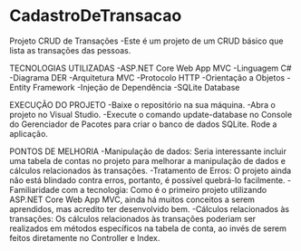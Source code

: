 # CadastroDeTransacao

Projeto CRUD de Transações
-Este é um projeto de um CRUD básico que lista as transações das pessoas.

TECNOLOGIAS UTILIZADAS
-ASP.NET Core Web App MVC
-Linguagem C#
-Diagrama DER
-Arquitetura MVC
-Protocolo HTTP
-Orientação a Objetos
-Entity Framework
-Injeção de Dependência
-SQLite Database

EXECUÇÃO DO PROJETO
-Baixe o repositório na sua máquina.
-Abra o projeto no Visual Studio.
-Execute o comando update-database no Console do Gerenciador de Pacotes para criar o banco de dados SQLite.
Rode a aplicação.

PONTOS DE MELHORIA
-Manipulação de dados: Seria interessante incluir uma tabela de contas no projeto para melhorar a manipulação de dados e cálculos relacionados às transações.
-Tratamento de Erros: O projeto ainda não está blindado contra erros, portanto, é possível quebrá-lo facilmente.
-Familiaridade com a tecnologia: Como é o primeiro projeto utilizando ASP.NET Core Web App MVC, ainda há muitos conceitos a serem aprendidos, mas acredito ter desenvolvido bem.
-Cálculos relacionados às transações: Os cálculos relacionados às transações poderiam ser realizados em métodos específicos na tabela de conta, ao invés de serem feitos diretamente no Controller e Index.